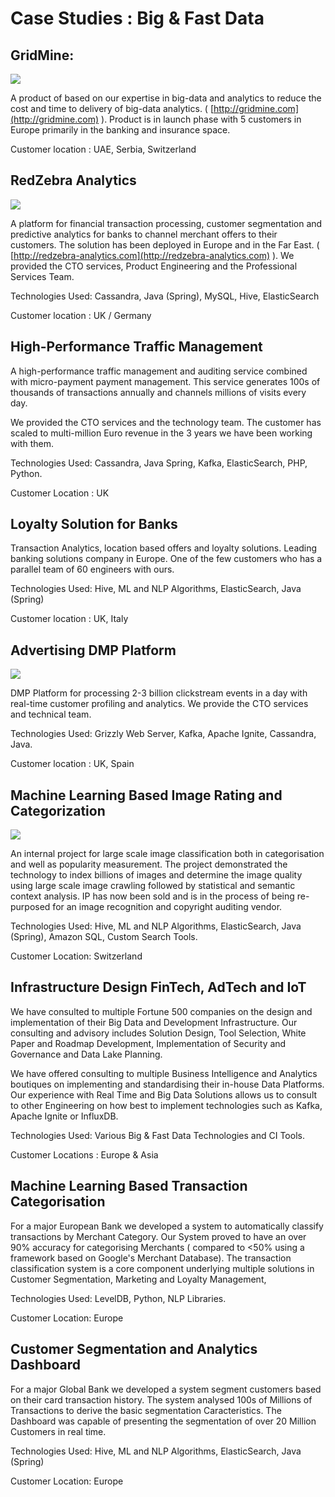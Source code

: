 # Case Studies : Big & Fast Data

## GridMine:

![](http://www.gridmine.com/images/product/clusterDesign.png)

A product of based on our expertise in big-data and analytics to reduce the cost and time to delivery of big-data analytics. \( [http://gridmine.com](http://gridmine.com) \). Product is in launch phase with 5 customers in Europe primarily in the banking and insurance space.

Customer location : UAE, Serbia, Switzerland

## RedZebra Analytics

![](http://finovate.com/wp-content/uploads/2015/01/d8b0af3e47fbaaea5daebb3b86d19f4e269648884.jpg)

A platform for financial transaction processing, customer segmentation and predictive analytics for banks to channel merchant offers to their customers. The solution has been deployed in Europe and in the Far East. \( [http://redzebra-analytics.com](http://redzebra-analytics.com) \). We provided the CTO services, Product Engineering and the Professional Services Team.

Technologies Used: Cassandra, Java \(Spring\), MySQL, Hive, ElasticSearch

Customer location : UK / Germany

## High-Performance Traffic Management

A high-performance traffic management and auditing service combined with micro-payment payment management. This service generates 100s of thousands of transactions annually and channels millions of visits every day.

We provided the CTO services and the technology team. The customer has scaled to multi-million Euro revenue in the 3 years we have been working with them.

Technologies Used: Cassandra, Java Spring, Kafka, ElasticSearch, PHP, Python.

Customer Location : UK

## Loyalty Solution for Banks

Transaction Analytics, location based offers and loyalty solutions. Leading banking solutions company in Europe. One of the few customers who has a parallel team of 60 engineers with ours.

Technologies Used: Hive, ML and NLP Algorithms,  ElasticSearch, Java \(Spring\)

Customer location : UK, Italy

## Advertising DMP Platform

![](http://www.richardpchapman.com/wp-content/uploads/2016/08/biddly-web-design-3-1600x961.jpg)

DMP Platform for processing 2-3 billion clickstream events in a day with real-time customer profiling and analytics. We provide the CTO services and technical team.

Technologies Used: Grizzly Web Server, Kafka, Apache Ignite, Cassandra, Java.

Customer location : UK, Spain

## Machine Learning Based Image Rating and Categorization

![](https://scontent-vie1-1.xx.fbcdn.net/v/t1.0-9/600629_343930645712285_582335601_n.png?oh=1c4597015bdae9592f6c77302ed26a4e&oe=5A3B2EE3)

An internal project for large scale image classification both in categorisation and well as popularity measurement. The project demonstrated the technology to index billions of images and determine the image quality using large scale image crawling followed by statistical and semantic context analysis. IP has now been sold and is in the process of being re-purposed for an image recognition and copyright auditing vendor.

Technologies Used: Hive, ML and NLP Algorithms,  ElasticSearch, Java \(Spring\), Amazon SQL, Custom Search Tools.

Customer Location: Switzerland

## Infrastructure Design FinTech, AdTech and IoT

We have consulted to multiple Fortune 500 companies on the design and implementation of their Big Data and Development Infrastructure. Our consulting and advisory includes Solution Design, Tool Selection, White Paper and Roadmap Development, Implementation of Security and Governance and Data Lake Planning.

We have offered consulting to multiple Business Intelligence and Analytics boutiques on implementing and standardising their in-house Data Platforms. Our experience with Real Time and Big Data Solutions allows us to consult to other Engineering on how best to implement technologies such as Kafka, Apache Ignite or InfluxDB.

Technologies Used: Various Big & Fast Data Technologies and CI Tools.

Customer Locations : Europe & Asia

## Machine Learning Based Transaction Categorisation

For a major European Bank we developed a system to automatically classify transactions by Merchant Category. Our System proved to have an over 90% accuracy for categorising Merchants \( compared to &lt;50% using a framework based on Google's Merchant Database\). The transaction classification system is a core component underlying multiple solutions in Customer Segmentation, Marketing and Loyalty Management,

Technologies Used: LevelDB, Python, NLP Libraries.

Customer Location: Europe

## Customer Segmentation and Analytics Dashboard

For a major Global Bank we developed a system segment customers based on their card transaction history. The system analysed 100s of Millions of Transactions to derive the basic segmentation Caracteristics. The Dashboard was capable of presenting the segmentation of over 20 Million Customers in real time.

Technologies Used: Hive, ML and NLP Algorithms,  ElasticSearch, Java \(Spring\)

Customer Location: Europe

## 




